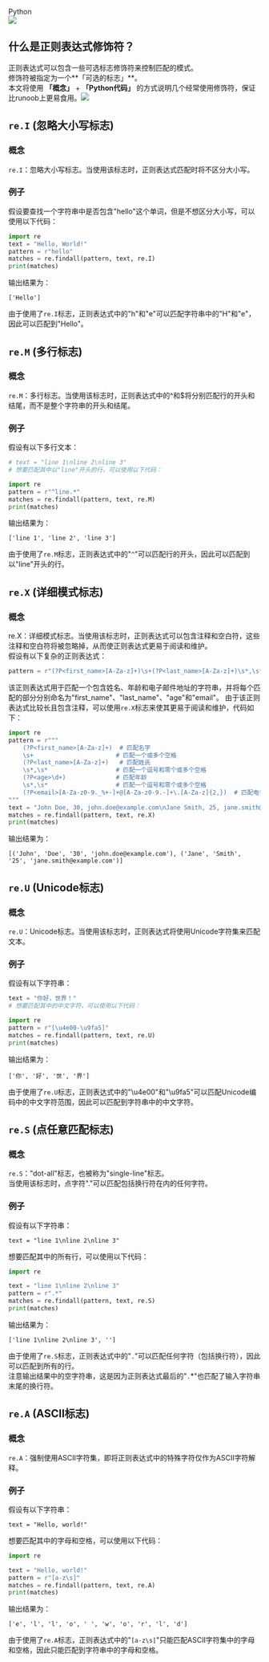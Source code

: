 Python<br />![](./img/1678669061620-4671fdd8-e05c-41ac-b98d-705f4f4b27d5.png)
<a name="VA6dE"></a>
## 什么是正则表达式修饰符？
正则表达式可以包含一些可选标志修饰符来控制匹配的模式。<br />修饰符被指定为一个**「可选的标志」**。<br />本文将使用 **「概念」** + **「Python代码」** 的方式说明几个经常使用修饰符，保证比runoob上更易食用。![](./img/1678669061486-a8004fdf-3eca-4eca-b4b1-d8aa4ed5dbc0.png)
<a name="J5nzz"></a>
## `re.I` (忽略大小写标志)
<a name="ci4bm"></a>
### 概念
`re.I`：忽略大小写标志。当使用该标志时，正则表达式匹配时将不区分大小写。
<a name="vUCTz"></a>
### 例子
假设要查找一个字符串中是否包含"hello"这个单词，但是不想区分大小写，可以使用以下代码：
```python
import re
text = "Hello, World!"
pattern = r"hello"
matches = re.findall(pattern, text, re.I)
print(matches)
```
输出结果为：
```
['Hello']
```
由于使用了`re.I`标志，正则表达式中的"h"和"e"可以匹配字符串中的"H"和"e"，因此可以匹配到"Hello"。
<a name="VTcwq"></a>
## `re.M` (多行标志)
<a name="FKDBE"></a>
### 概念
`re.M`：多行标志。当使用该标志时，正则表达式中的^和$将分别匹配行的开头和结尾，而不是整个字符串的开头和结尾。
<a name="KXbEv"></a>
### 例子
假设有以下多行文本：
```python
# text = "line 1\nline 2\nline 3"
# 想要匹配其中以"line"开头的行，可以使用以下代码：

import re
pattern = r"^line.*"
matches = re.findall(pattern, text, re.M)
print(matches)
```
输出结果为：
```
['line 1', 'line 2', 'line 3']
```
由于使用了`re.M`标志，正则表达式中的"`^`"可以匹配行的开头，因此可以匹配到以"line"开头的行。
<a name="DFu6H"></a>
## `re.X` (详细模式标志)
<a name="lRHpf"></a>
### 概念
re.X：详细模式标志。当使用该标志时，正则表达式可以包含注释和空白符，这些注释和空白符将被忽略掉，从而使正则表达式更易于阅读和维护。<br />假设有以下复杂的正则表达式：
```python
pattern = r"(?P<first_name>[A-Za-z]+)\s+(?P<last_name>[A-Za-z]+)\s*,\s*(?P<age>\d+)\s*,\s*(?P<email>[A-Za-z0-9._%+-]+@[A-Za-z0-9.-]+\.[A-Za-z]{2,})"
```
该正则表达式用于匹配一个包含姓名、年龄和电子邮件地址的字符串，并将每个匹配的部分分别命名为"first_name"、"last_name"、"age"和"email"。 由于该正则表达式比较长且包含注释，可以使用`re.X`标志来使其更易于阅读和维护，代码如下：
```python
import re
pattern = r"""
    (?P<first_name>[A-Za-z]+)  # 匹配名字
    \s+                       # 匹配一个或多个空格
    (?P<last_name>[A-Za-z]+)   # 匹配姓氏
    \s*,\s*                   # 匹配一个逗号和零个或多个空格
    (?P<age>\d+)              # 匹配年龄
    \s*,\s*                   # 匹配一个逗号和零个或多个空格
    (?P<email>[A-Za-z0-9._%+-]+@[A-Za-z0-9.-]+\.[A-Za-z]{2,})  # 匹配电子邮件地址
"""
text = "John Doe, 30, john.doe@example.com\nJane Smith, 25, jane.smith@example.com"
matches = re.findall(pattern, text, re.X)
print(matches)
```
输出结果为：
```
[('John', 'Doe', '30', 'john.doe@example.com'), ('Jane', 'Smith', '25', 'jane.smith@example.com')]
```
<a name="S7X8X"></a>
## `re.U` (Unicode标志)
<a name="DemRu"></a>
### 概念
`re.U`：Unicode标志。当使用该标志时，正则表达式将使用Unicode字符集来匹配文本。
<a name="mpvM4"></a>
### 例子
假设有以下字符串：
```python
text = "你好，世界！"
# 想要匹配其中的中文字符，可以使用以下代码：

import re
pattern = r"[\u4e00-\u9fa5]"
matches = re.findall(pattern, text, re.U)
print(matches)
```
输出结果为：
```
['你', '好', '世', '界']
```
由于使用了`re.U`标志，正则表达式中的"\u4e00"和"\u9fa5"可以匹配Unicode编码中的中文字符范围，因此可以匹配到字符串中的中文字符。
<a name="cFaaw"></a>
## `re.S` (点任意匹配标志)
<a name="EaaEM"></a>
### 概念
`re.S`："dot-all"标志，也被称为"single-line"标志。<br />当使用该标志时，点字符"."可以匹配包括换行符在内的任何字符。
<a name="YyB1J"></a>
### 例子
假设有以下字符串：
```
text = "line 1\nline 2\nline 3"
```
想要匹配其中的所有行，可以使用以下代码：
```python
import re

text = "line 1\nline 2\nline 3"
pattern = r".*"
matches = re.findall(pattern, text, re.S)
print(matches)
```
输出结果为：
```
['line 1\nline 2\nline 3', '']
```
由于使用了`re.S`标志，正则表达式中的"`.`"可以匹配任何字符（包括换行符），因此可以匹配到所有的行。<br />注意输出结果中的空字符串，这是因为正则表达式最后的"`.`*"也匹配了输入字符串末尾的换行符。
<a name="Qb6Lh"></a>
## `re.A` (ASCII标志)
<a name="noki3"></a>
### 概念
`re.A`：强制使用ASCII字符集，即将正则表达式中的特殊字符仅作为ASCII字符解释。
<a name="RZMC1"></a>
### 例子
假设有以下字符串：
```
text = "Hello, world!"
```
想要匹配其中的字母和空格，可以使用以下代码：
```python
import re

text = "Hello, world!"
pattern = r"[a-z\s]"
matches = re.findall(pattern, text, re.A)
print(matches)
```
输出结果为：
```
['e', 'l', 'l', 'o', ' ', 'w', 'o', 'r', 'l', 'd']
```
由于使用了`re.A`标志，正则表达式中的"`[a-z\s]`"只能匹配ASCII字符集中的字母和空格，因此只能匹配到字符串中的字母和空格。
